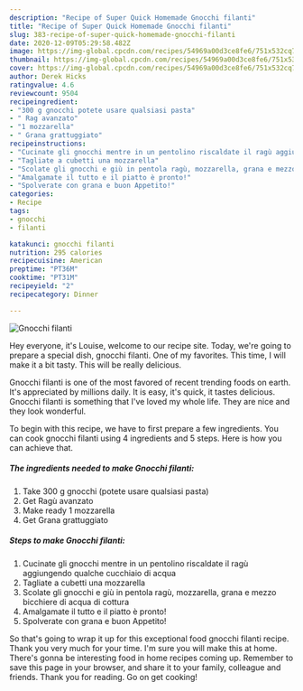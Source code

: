 ```yaml
---
description: "Recipe of Super Quick Homemade Gnocchi filanti"
title: "Recipe of Super Quick Homemade Gnocchi filanti"
slug: 383-recipe-of-super-quick-homemade-gnocchi-filanti
date: 2020-12-09T05:29:58.482Z
image: https://img-global.cpcdn.com/recipes/54969a00d3ce8fe6/751x532cq70/gnocchi-filanti-recipe-main-photo.jpg
thumbnail: https://img-global.cpcdn.com/recipes/54969a00d3ce8fe6/751x532cq70/gnocchi-filanti-recipe-main-photo.jpg
cover: https://img-global.cpcdn.com/recipes/54969a00d3ce8fe6/751x532cq70/gnocchi-filanti-recipe-main-photo.jpg
author: Derek Hicks
ratingvalue: 4.6
reviewcount: 9504
recipeingredient:
- "300 g gnocchi potete usare qualsiasi pasta"
- " Rag avanzato"
- "1 mozzarella"
- " Grana grattuggiato"
recipeinstructions:
- "Cucinate gli gnocchi mentre in un pentolino riscaldate il ragù aggiungendo qualche cucchiaio di acqua"
- "Tagliate a cubetti una mozzarella"
- "Scolate gli gnocchi e giù in pentola ragù, mozzarella, grana e mezzo bicchiere di acqua di cottura"
- "Amalgamate il tutto e il piatto è pronto!"
- "Spolverate con grana e buon Appetito!"
categories:
- Recipe
tags:
- gnocchi
- filanti

katakunci: gnocchi filanti 
nutrition: 295 calories
recipecuisine: American
preptime: "PT36M"
cooktime: "PT31M"
recipeyield: "2"
recipecategory: Dinner

---
```



![Gnocchi filanti](https://img-global.cpcdn.com/recipes/54969a00d3ce8fe6/751x532cq70/gnocchi-filanti-recipe-main-photo.jpg)

Hey everyone, it's Louise, welcome to our recipe site. Today, we're going to prepare a special dish, gnocchi filanti. One of my favorites. This time, I will make it a bit tasty. This will be really delicious.



Gnocchi filanti is one of the most favored of recent trending foods on earth. It's appreciated by millions daily. It is easy, it's quick, it tastes delicious. Gnocchi filanti is something that I've loved my whole life. They are nice and they look wonderful.


To begin with this recipe, we have to first prepare a few ingredients. You can cook gnocchi filanti using 4 ingredients and 5 steps. Here is how you can achieve that.

<!--inarticleads1-->

##### The ingredients needed to make Gnocchi filanti:

1. Take 300 g gnocchi (potete usare qualsiasi pasta)
1. Get  Ragù avanzato
1. Make ready 1 mozzarella
1. Get  Grana grattuggiato




<!--inarticleads2-->

##### Steps to make Gnocchi filanti:

1. Cucinate gli gnocchi mentre in un pentolino riscaldate il ragù aggiungendo qualche cucchiaio di acqua
1. Tagliate a cubetti una mozzarella
1. Scolate gli gnocchi e giù in pentola ragù, mozzarella, grana e mezzo bicchiere di acqua di cottura
1. Amalgamate il tutto e il piatto è pronto!
1. Spolverate con grana e buon Appetito!




So that's going to wrap it up for this exceptional food gnocchi filanti recipe. Thank you very much for your time. I'm sure you will make this at home. There's gonna be interesting food in home recipes coming up. Remember to save this page in your browser, and share it to your family, colleague and friends. Thank you for reading. Go on get cooking!
